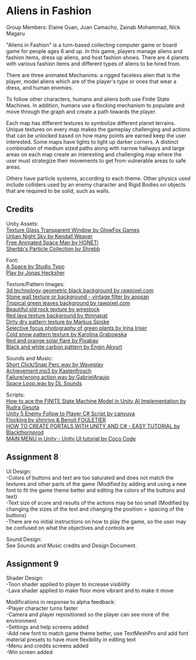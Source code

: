 # Aliens in Fashion
 
Group Members: Elaine Guan, Juan Camacho, Zainab Mohammad, Nick Magaru

"Aliens in Fashion" is a turn-based collecting computer game or board game for people ages 6 and up. In this game, players manage aliens and fashion items, dress up aliens, and host fashion shows. There are 4 planets with various fashion items and different types of aliens to be hired from.

There are three animated Mechanims: a rigged faceless alien that is the player, model aliens which are of the player's type or ones that wear a dress, and human enemies.

To follow other characters, humans and aliens both use Finite State Machines. In addition, humans use a flocking mechanism to populate and move through the graph and create a path towards the player.

Each map has different textures to symbolize different planet terrains. Unique textures on every map makes the gameplay challenging and actions that can be unlocked based on how many points are earned keep the user interested. Some maps have lights to light up darker corners. A distinct combination of medium sized paths along with narrow hallways and large areas on each map create an interesting and challenging map where the user must strategize their movements to get from vulnerable areas to safe areas. 

Others have particle systems, according to each theme. Other physics used include colliders used by an enemy character and Rigid Bodies on objects that are required to be solid, such as walls.

## Credits

Unity Assets:  
<a href="https://assetstore.unity.com/packages/2d/textures-materials/texture-glass-transparent-window-182052">Texture Glass Transparent Window by GlowFox Games</a>  
<a href="https://assetstore.unity.com/publishers/40099">Urban Night Sky by Kendall Weaver</a>  
<a href="https://assetstore.unity.com/packages/3d/characters/humanoids/sci-fi/free-animated-space-man-61548">Free Animated Space Man by HONETi</a>  
<a href="https://assetstore.unity.com/packages/vfx/particles/sherbb-s-particle-collection-170798">Sherbb's Particle Collection by Shrebb</a>  

Font:  
<a href="https://www.dafont.com/a-space.font">A Space by Studio Typo</a>  
<a href="https://fonts.google.com/specimen/Play#standard-styles">Play by Jonas Hecksher</a>  

Texture/Pattern Images:  
<a href="https://www.freepik.com/free-photo/3d-technology-geometric-black-background_13301681.htm#page=7&query=space+background&position=16">3d technology geometric black background by rawpixel.com</a>  
<a href="https://www.freepik.com/free-photo/stone-wall-texture-background-vintage-filter_1273893.htm#page=1&query=stone%20pattern&position=42">Stone wall texture or background - vintage filter by aopsan</a>  
<a href="https://www.freepik.com/free-photo/tropical-green-leaves-background_4102585.htm#page=1&query=green%20wall&position=40">Tropical green leaves background by rawpixel.com</a>  
<a href="https://www.freepik.com/free-photo/beautiful-old-rock-texture_13235534.htm#page=5&query=wall+texture&position=16">Beautiful old rock texture by wirestock</a>  
<a href="https://stock.adobe.com/images/red-lava-texture-background/183144766">Red lava texture background by thinnapat</a>  
<a href="https://www.pexels.com/photo/dirty-dry-pattern-texture-2004166/">Dirty dry pattern texture by Markus Spiske</a>  
<a href="https://www.pexels.com/photo/selective-focus-photography-of-green-plants-948099/">Selective focus photography of green plants by Irina Iriser</a>  
<a href="https://www.pexels.com/photo/cold-snow-pattern-texture-6609924/">Cold snow pattern texture by Karolina Grabowska</a>  
<a href="https://www.pexels.com/photo/red-and-orange-solar-flare-73873/">Red and orange solar flare by Pixabay</a>  
<a href="https://www.pexels.com/photo/black-and-white-carbon-pattern-2092075/">Black and white carbon pattern by Engin Akyurt</a> 

Sounds and Music:  
<a href="https://freesound.org/people/old_waveplay/sounds/399934/">Short Click/Snap Perc.wav by Waveplay</a>  
<a href="https://freesound.org/people/Kastenfrosch/sounds/162482/">Achievement.mp3 by Kastenfrosch</a>  
<a href="https://freesound.org/people/GabrielAraujo/sounds/242503/">Failure/wrong action.wav by GabrielAraujo</a>  
<a href="https://www.dl-sounds.com/royalty-free/space-loop/">Space Loop.wav by DL Sounds</a> 

Scripts:  
<a href="https://www.theappguruz.com/blog/ai-implementation-using-finite-state-machine-model">How to ace the FINITE State Machine Model in Unity AI Implementation by Rudra Gesota</a>  
<a href="https://gist.github.com/canyuva/8338f1cf679440f7950313e85718e006">Unity 5 Enemy Follow to Player C# Script by canyuva</a>  
<a href="http://wiki.unity3d.com/index.php?title=Flocking">Flocking by shinriyo & Benoit FOULETIER</a>  
<a href="https://www.youtube.com/watch?v=fnBPh35Bwwc">HOW TO CREATE PORTALS WITH UNITY AND C# - EASY TUTORIAL by Blackthornprod</a>  
<a href="https://www.youtube.com/watch?v=RsgiYqLID-U">MAIN MENU in Unity - Unity UI tutorial by Coco Code</a>  

## Assignment 8

UI Design:  
-Colors of buttons and text are too saturated and does not match the textures and other parts of the game (Modified by adding and using a new font to fit the game theme better and editing the colors of the buttons and text)  
-Text size of score and results of the actions may be too small (Modified by changing the sizes of the text and changing the position + spacing of the buttons)  
-There are no initial instructions on how to play the game, so the user may be confused on what the objectives and controls are  

Sound Design:  
See Sounds and Music credits and Design Document.  

## Assignment 9

Shader Design:  
-Toon shader applied to player to increase visibility  
-Lava shader applied to make floor more vibrant and to make it move  

Modifications in response to alpha feedback:  
-Player character turns faster  
-Camera and player repositioned so the player can see more of the environment  
-Settings and help screens added  
-Add new font to match game theme better, use TextMeshPro and add font material presets to have more flexibility in editing text  
-Menu and credits screens added  
-Win screen added  
